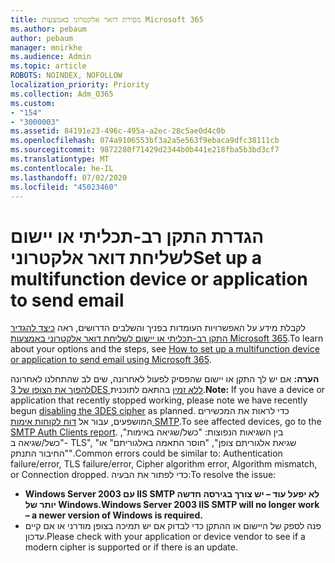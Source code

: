 ```yaml
---
title: מסירת דואר אלקטרוני באמצעות Microsoft 365
ms.author: pebaum
author: pebaum
manager: mnirkhe
ms.audience: Admin
ms.topic: article
ROBOTS: NOINDEX, NOFOLLOW
localization_priority: Priority
ms.collection: Adm_O365
ms.custom:
- "154"
- "3000003"
ms.assetid: 84191e23-496c-495a-a2ec-28c5ae0d4c0b
ms.openlocfilehash: 074a9106553bf3a2a5e563f9ebaca9dfc38111cb
ms.sourcegitcommit: 9872280f71429d2344b0b441e218fba5b3bd3cf7
ms.translationtype: MT
ms.contentlocale: he-IL
ms.lasthandoff: 07/02/2020
ms.locfileid: "45023460"
---
```

# <a name="set-up-a-multifunction-device-or-application-to-send-email"></a><span data-ttu-id="72fb1-102">הגדרת התקן רב-תכליתי או יישום לשליחת דואר אלקטרוני</span><span class="sxs-lookup"><span data-stu-id="72fb1-102">Set up a multifunction device or application to send email</span></span>

<span data-ttu-id="72fb1-103">לקבלת מידע על האפשרויות העומדות בפניך והשלבים הדרושים, ראה [כיצד להגדיר התקן רב-תכליתי או יישום לשליחת דואר אלקטרוני באמצעות Microsoft 365](https://docs.microsoft.com/Exchange/mail-flow-best-practices/how-to-set-up-a-multifunction-device-or-application-to-send-email-using-microsoft-365-or-office-365).</span><span class="sxs-lookup"><span data-stu-id="72fb1-103">To learn about your options and the steps, see [How to set up a multifunction device or application to send email using Microsoft 365](https://docs.microsoft.com/Exchange/mail-flow-best-practices/how-to-set-up-a-multifunction-device-or-application-to-send-email-using-microsoft-365-or-office-365).</span></span>
  
<span data-ttu-id="72fb1-104">**הערה:** אם יש לך התקן או יישום שהפסיק לפעול לאחרונה, שים לב שהתחלנו לאחרונה [להפוך את הצופן של 3DES ללא זמין](https://docs.microsoft.com/microsoft-365/compliance/technical-reference-details-about-encryption) בהתאם לתוכנית.</span><span class="sxs-lookup"><span data-stu-id="72fb1-104">**Note:** If you have a device or application that recently stopped working, please note we have recently begun [disabling the 3DES cipher](https://docs.microsoft.com/microsoft-365/compliance/technical-reference-details-about-encryption) as planned.</span></span> <span data-ttu-id="72fb1-105">כדי לראות את המכשירים המושפעים, עבור אל [דוח לקוחות אימות SMTP](https://protection.office.com/mailflow/dashboard).</span><span class="sxs-lookup"><span data-stu-id="72fb1-105">To see affected devices, go to the [SMTP Auth Clients report](https://protection.office.com/mailflow/dashboard).</span></span> <span data-ttu-id="72fb1-106">בין השגיאות הנפוצות: "כשל/שגיאה באימות", "כשל/שגיאה ב- TLS", "שגיאת אלגוריתם צופן", "חוסר התאמה באלגוריתם" או "החיבור התנתק".</span><span class="sxs-lookup"><span data-stu-id="72fb1-106">Common errors could be similar to: Authentication failure/error, TLS failure/error, Cipher algorithm error, Algorithm mismatch, or Connection dropped.</span></span> <span data-ttu-id="72fb1-107">כדי לפתור את הבעיה:</span><span class="sxs-lookup"><span data-stu-id="72fb1-107">To resolve the issue:</span></span>

 - <span data-ttu-id="72fb1-108">**Windows Server 2003 עם IIS SMTP לא יפעל עוד – יש צורך בגירסה חדשה יותר של Windows.**</span><span class="sxs-lookup"><span data-stu-id="72fb1-108">**Windows Server 2003 IIS SMTP will no longer work – a newer version of Windows is required.**</span></span>  
 - <span data-ttu-id="72fb1-109">פנה לספק של היישום או ההתקן כדי לבדוק אם יש תמיכה בצופן מודרני או אם קיים עדכון.</span><span class="sxs-lookup"><span data-stu-id="72fb1-109">Please check with your application or device vendor to see if a modern cipher is supported or if there is an update.</span></span>
